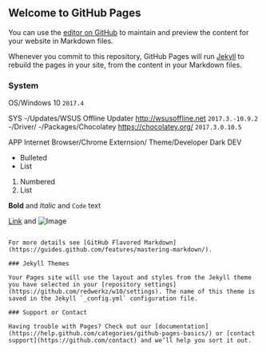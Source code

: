 ## Welcome to GitHub Pages

You can use the [editor on GitHub](https://github.com/redwerkz/w10/edit/master/index.md) to maintain and preview the content for your website in Markdown files.

Whenever you commit to this repository, GitHub Pages will run [Jekyll](https://jekyllrb.com/) to rebuild the pages in your site, from the content in your Markdown files.

### System

OS/Windows 10 `2017.4`

SYS
-/Updates/WSUS Offline Updater http://wsusoffline.net `2017.3.-10.9.2` 
-/Driver/
-/Packages/Chocolatey https://chocolatey.org/ `2017.3.0.10.5` 

APP
Internet Browser/Chrome
Externsion/
Theme/Developer Dark
DEV



- Bulleted
- List

1. Numbered
2. List

**Bold** and _Italic_ and `Code` text

[Link](url) and ![Image](src)
```

For more details see [GitHub Flavored Markdown](https://guides.github.com/features/mastering-markdown/).

### Jekyll Themes

Your Pages site will use the layout and styles from the Jekyll theme you have selected in your [repository settings](https://github.com/redwerkz/w10/settings). The name of this theme is saved in the Jekyll `_config.yml` configuration file.

### Support or Contact

Having trouble with Pages? Check out our [documentation](https://help.github.com/categories/github-pages-basics/) or [contact support](https://github.com/contact) and we’ll help you sort it out.

